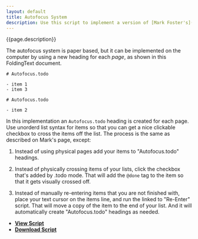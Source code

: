```yaml
---
layout: default
title: Autofocus System
description: Use this script to implement a version of [Mark Foster's](http://markforster.squarespace.com/autofocus-system/) autofocus time management system.
---
```


{{page.description}}

The autofocus system is paper based, but it can be implemented on the computer by using a new heading for each _page_, as shown in this FoldingText document.

    # Autofocus.todo
    
    - item 1
    - item 3

    # Autofocus.todo
    
    - item 2

In this implementation an `Autofocus.todo` heading is created for each page. Use unorderd list syntax for items so that you can get a nice clickable checkbox to cross the items off the list. The process is the same as described on Mark's page, except:

1. Instead of using physical pages add your items to "Autofocus.todo" headings.

2. Instead of physically crossing items of your lists, click the checkbox that's added by .todo mode. That will add the `@done` tag to the item so that it gets visually crossed off.

3. Instead of manually re-entering items that you are not finished with, place your text cursor on the items line, and run the linked to "Re-Enter" script. That will move a copy of the item to the end of your list. And it will automatically create "Autofocus.todo" headings as needed.

- [**View Script**](https://gist.github.com/gists/4075021/)
- [**Download Script**](https://gist.github.com/gists/4075021/download)
